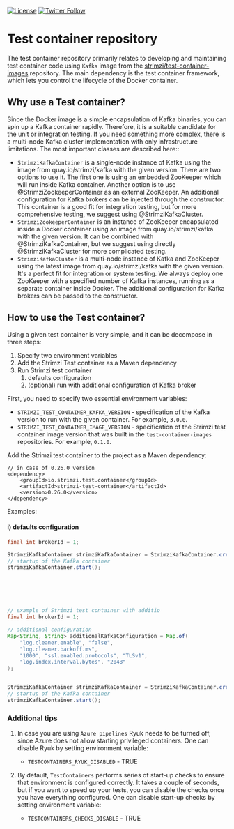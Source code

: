 [![License](https://img.shields.io/badge/license-Apache--2.0-blue.svg)](http://www.apache.org/licenses/LICENSE-2.0)
[![Twitter Follow](https://img.shields.io/twitter/follow/strimziio.svg?style=social&label=Follow&style=for-the-badge)](https://twitter.com/strimziio)

# Test container repository

The test container repository primarily relates to developing and maintaining test container code using `Kafka` image from the [strimzi/test-container-images](https://github.com/strimzi/test-container-images) repository. 
The main dependency is the test container framework, which lets you control the lifecycle of the Docker container.

## Why use a Test container?

Since the Docker image is a simple encapsulation of Kafka binaries, you can spin up a Kafka container rapidly.
Therefore, it is a suitable candidate for the unit or integration testing. If you need something more complex, there is a multi-node Kafka cluster implementation with only infrastructure limitations.
The most important classes are described here::
- `StrimziKafkaContainer` is a single-node instance of Kafka using the image from quay.io/strimzi/kafka with the given version.
  There are two options to use it.
  The first one is using an embedded ZooKeeper which will run inside Kafka container.
  Another option is to use @StrimziZookeeperContainer as an external ZooKeeper.
  An additional configuration for Kafka brokers can be injected through the constructor.
  This container is a good fit for integration testing, but for more comprehensive testing, we suggest using @StrimziKafkaCluster.
- `StrimziZookeeperContainer` is an instance of ZooKeeper encapsulated inside a Docker container using an image from quay.io/strimzi/kafka with the given version.
  It can be combined with @StrimziKafkaContainer, but we suggest using directly @StrimziKafkaCluster for more complicated testing.
- `StrimziKafkaCluster` is a multi-node instance of Kafka and ZooKeeper using the latest image from quay.io/strimzi/kafka with the given version.
  It's a perfect fit for integration or system testing. 
  We always deploy one ZooKeeper with a specified number of Kafka instances, running as a separate container inside Docker.
  The additional configuration for Kafka brokers can be passed to the constructor.

## How to use the Test container?

Using a given test container is very simple, and it can be decompose in three steps:
1. Specify two environment variables
2. Add the Strimzi Test container as a Maven dependency
3. Run Strimzi test container
    1. defaults configuration
    2. (optional) run with additional configuration of Kafka broker

First, you need to specify two essential environment variables:

- `STRIMZI_TEST_CONTAINER_KAFKA_VERSION` - specification of the Kafka version to run with the given container. For example, `3.0.0`.
- `STRIMZI_TEST_CONTAINER_IMAGE_VERSION` - specification of the Strimzi test container image version that was built in the `test-container-images` repositories. For example, `0.1.0`.

Add the Strimzi test container to the project as a Maven dependency:

```
// in case of 0.26.0 version
<dependency>
    <groupId>io.strimzi.test.container</groupId>
    <artifactId>strimzi-test-container</artifactId>
    <version>0.26.0</version>
</dependency>
```

Examples:

#### i) defaults configuration

```java
final int brokerId = 1;

StrimziKafkaContainer strimziKafkaContainer = StrimziKafkaContainer.createWithAdditionalConfiguration(brokerId);
// startup of the Kafka container
strimziKafkaContainer.start();
```


```java





// example of Strimzi test container with additio
final int brokerId = 1;

// additional configuration
Map<String, String> additionalKafkaConfiguration = Map.of(
    "log.cleaner.enable", "false", 
    "log.cleaner.backoff.ms", 
    "1000", "ssl.enabled.protocols", "TLSv1", 
    "log.index.interval.bytes", "2048"
);


StrimziKafkaContainer strimziKafkaContainer = StrimziKafkaContainer.createWithAdditionalConfiguration(brokerId, additionalKafkaConfiguration);
// startup of the Kafka container
strimziKafkaContainer.start();
```
### Additional tips

1. In case you are using `Azure pipelines` Ryuk needs to be turned off, since Azure does not allow starting privileged containers.
One can disable Ryuk by setting environment variable:
    - `TESTCONTAINERS_RYUK_DISABLED` - TRUE
    
2. By default, `TestContainers` performs series of start-up checks to ensure that environment is configured correctly. 
  It takes a couple of seconds, but if you want to speed up your tests, you can disable the checks once you have everything configured.
   One can disable start-up checks by setting environment variable:
   - `TESTCONTAINERS_CHECKS_DISABLE` - TRUE